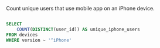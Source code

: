 Count unique users that use mobile app on an iPhone device.

```sql

SELECT 
	COUNT(DISTINCT(user_id)) AS unique_iphone_users
FROM devices
WHERE version ~ '^iPhone'

```